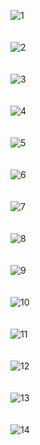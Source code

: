 ![1](https://github.com/user-attachments/assets/667a9873-9367-41d9-b9e9-57a075505318)<br><br><br>
![2](https://github.com/user-attachments/assets/e2e02a73-447d-429a-91ae-29ae48c21fdc)<br><br><br>
![3](https://github.com/user-attachments/assets/7adabe64-a286-4c26-a498-63cc1b0299f6)<br><br><br>
![4](https://github.com/user-attachments/assets/fabe985a-9030-425a-930f-53bf3bd4165b)<br><br><br>
![5](https://github.com/user-attachments/assets/25248c31-8722-439a-ae67-1705a7989153)<br><br><br>
![6](https://github.com/user-attachments/assets/c4e2ddc7-cf98-49c7-8268-70cb57647179)<br><br><br>
![7](https://github.com/user-attachments/assets/29558ce6-b4e8-4826-8dd5-8f6b27e03197)<br><br><br>
![8](https://github.com/user-attachments/assets/9247df62-abaa-4f30-8d8f-0d1164ea6d93)<br><br><br>
![9](https://github.com/user-attachments/assets/33110726-a8b1-42ab-8034-af511284569a)<br><br><br>
![10](https://github.com/user-attachments/assets/4b56dafe-1ad9-4645-9156-1cec1d02bd9e)<br><br><br>
![11](https://github.com/user-attachments/assets/11c52305-a8d7-4e5d-82aa-00cb10da53c1)<br><br><br>
![12](https://github.com/user-attachments/assets/27c1a711-8412-4103-ab4f-d9d2a8c9cf05)<br><br><br>
![13](https://github.com/user-attachments/assets/9fdaf8a6-af62-4d01-86b5-b5d757fd121f)<br><br><br>
![14](https://github.com/user-attachments/assets/e7a5b04c-2b10-4900-90d2-ea437018ece2)<br><br><br>



